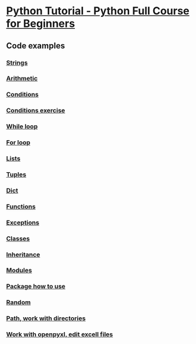 # [Python Tutorial - Python Full Course for Beginners](https://youtu.be/_uQrJ0TkZlc)

## Code examples

### [Strings](py_files/001_strings.py)

### [Arithmetic](py_files/002_arithmetic.py)

### [Conditions](py_files/003_conditions.py)

### [Conditions exercise](py_files/004_weight_converter.py)

### [While loop](py_files/005_while_loop.py)

### [For loop](py_files/006_for_loop.py)

### [Lists](py_files/007_Lists.py)

### [Tuples](py_files/008_Tuples.py)

### [Dict](py_files/009_dictionaries.py)

### [Functions](py_files/010_functions.py)

### [Exceptions](py_files/011_Exceptions.py)

### [Classes](py_files/012_classes.py)

### [Inheritance](py_files/013_inheritance.py)

### [Modules](py_files/014_modules_app.py)

### [Package how to use](py_files/015_package_use.py)

### [Random](py_files/016_gen_rand_vals.py)

### [Path, work with directories](py_files/017_pathlib.py)

### [Work with openpyxl, edit excell files](py_files/018_openpyxl.py)